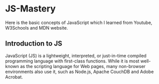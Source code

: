# JS-Mastery
Here is the basic concepts of JavaScript which I learned from Youtube, W3Schools and MDN website.

## Introduction to JS
JavaScript (JS) is a lightweight, interpreted, or just-in-time compiled programming language with first-class functions. While it is most well-known as the scripting language for Web pages, many non-browser environments also use it, such as Node.js, Apache CouchDB and Adobe Acrobat.

